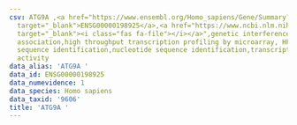 ```yaml
---
csv: ATG9A ,<a href="https://www.ensembl.org/Homo_sapiens/Gene/Summary?db=core;g=ENSG00000198925"
  target="_blank">ENSG00000198925</a>,<a href="https://www.ncbi.nlm.nih.gov/pubmed/28369544"
  target="_blank"><i class="fas fa-file"></i></a>",genetic interference,functional
  association,high throughput transcription profiling by microarray, HF73 cells,nucleotide
  sequence identification,nucleotide sequence identification,transcriptional regulation,up-regulates
  activity
data_alias: 'ATG9A '
data_id: ENSG00000198925
data_numevidence: 1
data_species: Homo sapiens
data_taxid: '9606'
title: 'ATG9A '
---
```

